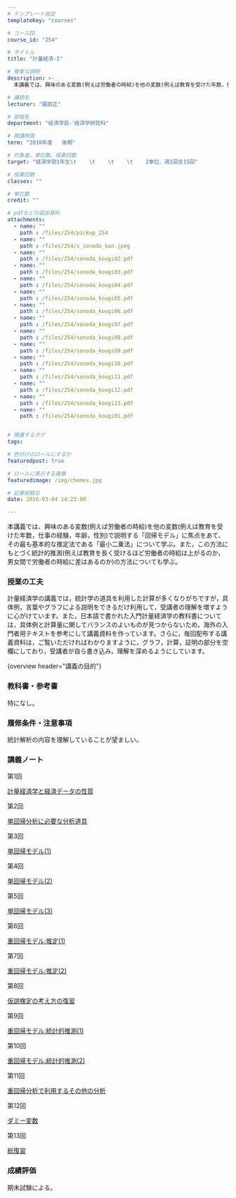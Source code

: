 ```yaml
---
# テンプレート指定
templateKey: "courses"

# コースID
course_id: "254"

# タイトル
title: "計量経済-I"

# 簡単な説明
description: >-
  本講義では、興味のある変数(例えば労働者の時給)を他の変数(例えば教育を受けた年数，仕事の経験，年齢，性別)で説明する「回帰モデル」に焦点をあて、その最も基本的な推定法である「最小二乗法」について学ぶ...

# 講師名
lecturer: "園田正"

# 部局名
department: "経済学部／経済学研究科"

# 開講時限
term: "2010年度	後期"

# 対象者、単位数、授業回数
target: "経済学部1年生\t    \t    \t    \t    2単位、週1回全15回"

# 授業回数
classes: ""

# 単位数
credit: ""

# pdfなどの追加資料
attachments: 
  - name: "" 
    path : /files/254/pickup_254
  - name: "" 
    path : /files/254/s_sonodo_kan.jpeg
  - name: "" 
    path : /files/254/sonoda_kougi02.pdf
  - name: "" 
    path : /files/254/sonoda_kougi03.pdf
  - name: "" 
    path : /files/254/sonoda_kougi04.pdf
  - name: "" 
    path : /files/254/sonoda_kougi05.pdf
  - name: "" 
    path : /files/254/sonoda_kougi06.pdf
  - name: "" 
    path : /files/254/sonoda_kougi07.pdf
  - name: "" 
    path : /files/254/sonoda_kougi08.pdf
  - name: "" 
    path : /files/254/sonoda_kougi09.pdf
  - name: "" 
    path : /files/254/sonoda_kougi10.pdf
  - name: "" 
    path : /files/254/sonoda_kougi11.pdf
  - name: "" 
    path : /files/254/sonoda_kougi12.pdf
  - name: "" 
    path : /files/254/sonoda_kougi13.pdf
  - name: "" 
    path : /files/254/sonoda_kougi01.pdf


# 関連するタグ
tags:

# 色付けのロールにするか
featuredpost: true

# ロールに表示する画像
featuredimage: /img/chemex.jpg

# 記事投稿日
date: 2016-03-04 14:23:00

---
```

本講義では、興味のある変数(例えば労働者の時給)を他の変数(例えば教育を受けた年数，仕事の経験，年齢，性別)で説明する「回帰モデル」に焦点をあて、その最も基本的な推定法である「最小二乗法」について学ぶ。また，この方法にもとづく統計的推測(例えば教育を長く受けるほど労働者の時給は上がるのか，男女間で労働者の時給に差はあるのか)の方法についても学ぶ。
### 授業の工夫

計量経済学の講義では，統計学の道具を利用した計算が多くなりがちですが，具体例，言葉やグラフによる説明をできるだけ利用して，受講者の理解を増すように心がけています。また，日本語で書かれた入門計量経済学の教科書については，具体例と計算量に関してバランスのよいものが見つからないため，海外の入門者用テキストを参考にして講義資料を作っています。さらに，毎回配布する講義資料は，ご覧いただければわかりますように，グラフ，計算，証明の部分を空欄にしており，受講者が自ら書き込み，理解を深めるようにしています。

{overview header="講義の目的"} 

### 教科書・参考書

特になし。

### 履修条件・注意事項

統計解析の内容を理解していることが望ましい。

### 講義ノート

第1回


[計量経済学と経済データの性質](/files/254/sonoda_kougi01.pdf) 

第2回


[単回帰分析に必要な分析道具](/files/254/sonoda_kougi02.pdf) 

第3回


[単回帰モデル(1)](/files/254/sonoda_kougi03.pdf) 

第4回


[単回帰モデル(2)](/files/254/sonoda_kougi04.pdf) 

第5回


[単回帰モデル(3)](/files/254/sonoda_kougi05.pdf) 

第6回


[重回帰モデル:推定(1)](/files/254/sonoda_kougi06.pdf) 

第7回


[重回帰モデル:推定(2)](/files/254/sonoda_kougi07.pdf) 

第8回


[仮説検定の考え方の復習](/files/254/sonoda_kougi08.pdf) 

第9回


[重回帰モデル:統計的推測(1)](/files/254/sonoda_kougi09.pdf) 

第10回


[重回帰モデル:統計的推測(2)](/files/254/sonoda_kougi10.pdf) 

第11回


[重回帰分析で利用するその他の分析](/files/254/sonoda_kougi11.pdf) 

第12回


[ダミー変数](/files/254/sonoda_kougi12.pdf) 

第13回


[総復習](/files/254/sonoda_kougi13.pdf) 

### 成績評価

期末試験による。
